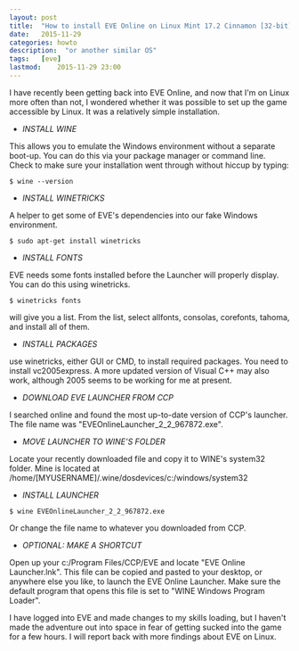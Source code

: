 ```yaml
---
layout: post
title:  "How to install EVE Online on Linux Mint 17.2 Cinnamon [32-bit]"
date:   2015-11-29
categories: howto
description:  "or another similar OS"
tags:   [eve]
lastmod:	2015-11-29 23:00
---
```

I have recently been getting back into EVE Online, and now that I'm on Linux more often than not, I wondered whether it was possible to set up the game accessible by Linux.  It was a relatively simple installation.

-  *INSTALL WINE*

This allows you to emulate the Windows environment without a separate boot-up.  You can do this via your package manager or command line.  Check to make sure your installation went through without hiccup by typing:

`$ wine --version`

-  *INSTALL WINETRICKS*

A helper to get some of EVE's dependencies into our fake Windows environment.

`$ sudo apt-get install winetricks`

-  *INSTALL FONTS*

EVE needs some fonts installed before the Launcher will properly display.  You can do this using winetricks.

`$ winetricks fonts`

will give you a list.  From the list, select allfonts, consolas, corefonts, tahoma, and install all of them.

-  *INSTALL PACKAGES*

use winetricks, either GUI or CMD, to install required packages.  You need to install vc2005express.  A more updated version of Visual C++ may also work, although 2005 seems to be working for me at present.

-  *DOWNLOAD EVE LAUNCHER FROM CCP*

I searched online and found the most up-to-date version of CCP's launcher.  The file name was "EVEOnlineLauncher_2_2_967872.exe".

-  *MOVE LAUNCHER TO WINE'S FOLDER*

Locate your recently downloaded file and copy it to WINE's system32 folder.  Mine is located at /home/[MYUSERNAME]/.wine/dosdevices/c:/windows/system32

-  *INSTALL LAUNCHER*

`$ wine EVEOnlineLauncher_2_2_967872.exe`

Or change the file name to whatever you downloaded from CCP.

-  *OPTIONAL: MAKE A SHORTCUT*

Open up your c:/Program Files/CCP/EVE and locate "EVE Online Launcher.lnk".  This file can be copied and pasted to your desktop, or anywhere else you like, to launch the EVE Online Launcher.  Make sure the default program that opens this file is set to "WINE Windows Program Loader".

I have logged into EVE and made changes to my skills loading, but I haven't made the adventure out into space in fear of getting sucked into the game for a few hours.  I will report back with more findings about EVE on Linux.
